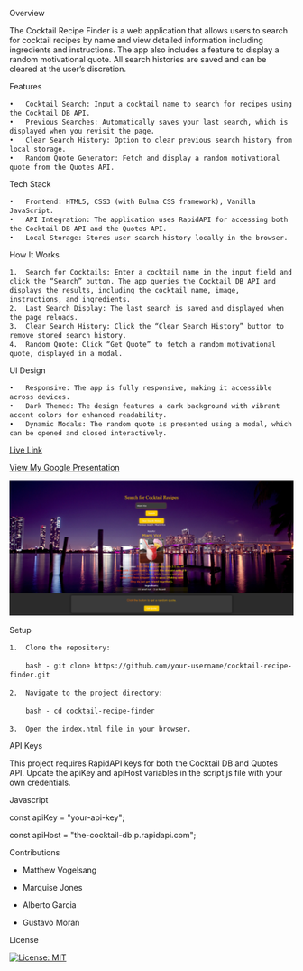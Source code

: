 Overview

The Cocktail Recipe Finder is a web application that allows users to search for cocktail recipes by name and view detailed information including ingredients and instructions. The app also includes a feature to display a random motivational quote. All search histories are saved and can be cleared at the user’s discretion.

Features

    •   Cocktail Search: Input a cocktail name to search for recipes using the Cocktail DB API.
    •   Previous Searches: Automatically saves your last search, which is displayed when you revisit the page.
    •   Clear Search History: Option to clear previous search history from local storage.
    •   Random Quote Generator: Fetch and display a random motivational quote from the Quotes API.

Tech Stack

    •   Frontend: HTML5, CSS3 (with Bulma CSS framework), Vanilla JavaScript.
    •   API Integration: The application uses RapidAPI for accessing both the Cocktail DB API and the Quotes API.
    •   Local Storage: Stores user search history locally in the browser.

How It Works

    1.  Search for Cocktails: Enter a cocktail name in the input field and click the “Search” button. The app queries the Cocktail DB API and displays the results, including the cocktail name, image, instructions, and ingredients.
    2.  Last Search Display: The last search is saved and displayed when the page reloads.
    3.  Clear Search History: Click the “Clear Search History” button to remove stored search history.
    4.  Random Quote: Click “Get Quote” to fetch a random motivational quote, displayed in a modal.

UI Design

    •   Responsive: The app is fully responsive, making it accessible across devices.
    •   Dark Themed: The design features a dark background with vibrant accent colors for enhanced readability.
    •   Dynamic Modals: The random quote is presented using a modal, which can be opened and closed interactively.



[Live Link](https://listopalfuturo.github.io/Find-a-Cocktail/)




[View My Google Presentation](https://docs.google.com/presentation/d/1sTyrkE_6QffkncVbYSM8liIkbHmWDloOPasnWTiz-Us/edit?usp=sharing)
    
    
    
![Alt text](./mainpage.png)


Setup

    1.  Clone the repository: 
    
        bash - git clone https://github.com/your-username/cocktail-recipe-finder.git

    2.  Navigate to the project directory: 

        bash - cd cocktail-recipe-finder

    3.  Open the index.html file in your browser.

API Keys

This project requires RapidAPI keys for both the Cocktail DB and Quotes API. Update the apiKey and apiHost variables in the script.js file with your own credentials.

Javascript 

const apiKey = "your-api-key";

const apiHost = "the-cocktail-db.p.rapidapi.com";


Contributions

- Matthew Vogelsang

- Marquise Jones

- Alberto Garcia

- Gustavo Moran

License

[![License: MIT](https://img.shields.io/badge/License-MIT-yellow.svg)](https://opensource.org/licenses/MIT)


